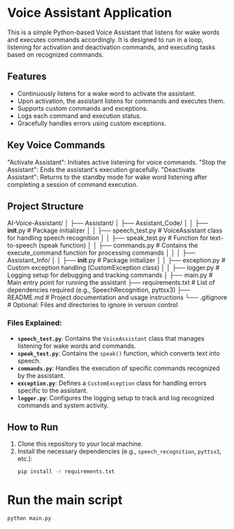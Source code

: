 # Voice Assistant Application
This is a simple Python-based Voice Assistant that listens for wake words and executes commands accordingly. It is designed to run in a loop, listening for activation and deactivation commands, and executing tasks based on recognized commands.

## Features
- Continuously listens for a wake word to activate the assistant.
- Upon activation, the assistant listens for commands and executes them.
- Supports custom commands and exceptions.
- Logs each command and execution status.
- Gracefully handles errors using custom exceptions.

## Key Voice Commands
"Activate Assistant": Initiates active listening for voice commands.
"Stop the Assistant": Ends the assistant's execution gracefully.
"Deactivate Assistant": Returns to the standby mode for wake word listening after completing a session of command execution.

## Project Structure
AI-Voice-Assistant/
│
├── Assistant/
│   ├── Assistant_Code/
│   │   ├── __init__.py                  # Package initializer
│   │   ├── speech_test.py               # VoiceAssistant class for handling speech recognition
│   │   ├── speak_test.py                # Function for text-to-speech (speak function)
│   │   ├── commands.py                  # Contains the execute_command function for processing commands
│   │
│   ├── Assistant_Info/
│   │   ├── __init__.py                  # Package initializer
│   │   ├── exception.py                 # Custom exception handling (CustomException class)
│   │   ├── logger.py                    # Logging setup for debugging and tracking commands
│
├── main.py                              # Main entry point for running the assistant
├── requirements.txt                     # List of dependencies required (e.g., SpeechRecognition, pyttsx3)
├── README.md                            # Project documentation and usage instructions
└── .gitignore                           # Optional: Files and directories to ignore in version control

### Files Explained:

- **`speech_test.py`**: Contains the `VoiceAssistant` class that manages listening for wake words and commands.
- **`speak_test.py`**: Contains the `speak()` function, which converts text into speech.
- **`commands.py`**: Handles the execution of specific commands recognized by the assistant.
- **`exception.py`**: Defines a `CustomException` class for handling errors specific to the assistant.
- **`logger.py`**: Configures the logging setup to track and log recognized commands and system activity.

## How to Run

1. Clone this repository to your local machine.
2. Install the necessary dependencies (e.g., `speech_recognition`, `pyttsx3`, etc.):
   ```bash
   pip install -r requirements.txt

# Run the main script
   ```bash
   python main.py